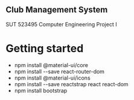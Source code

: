 ## Club Management System
SUT 523495 Computer Engineering Project I

# Getting started
- npm install @material-ui/core
- npm install --save react-router-dom
- npm install @material-ui/icons
- npm install --save reactstrap react react-dom
- npm install bootstrap
